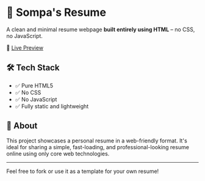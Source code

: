 # 📄 Sompa's Resume

A clean and minimal resume webpage **built entirely using HTML** – no CSS, no JavaScript.

🚀 [Live Preview](https://sompa-bhui.github.io/sompa-resume/)

## 🛠️ Tech Stack

- ✅ Pure HTML5  
- ✅ No CSS  
- ✅ No JavaScript  
- ✅ Fully static and lightweight

## 📌 About

This project showcases a personal resume in a web-friendly format. It's ideal for sharing a simple, fast-loading, and professional-looking resume online using only core web technologies.

---

Feel free to fork or use it as a template for your own resume!
